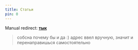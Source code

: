 ```yaml
---
title: Статьи
pin: 0
---
```


Manual redirect: [**тык**](/nav/index.md)

> собсна почему бы и да :) адрес ввел вручную, значит и перенаправишься самостоятельно

